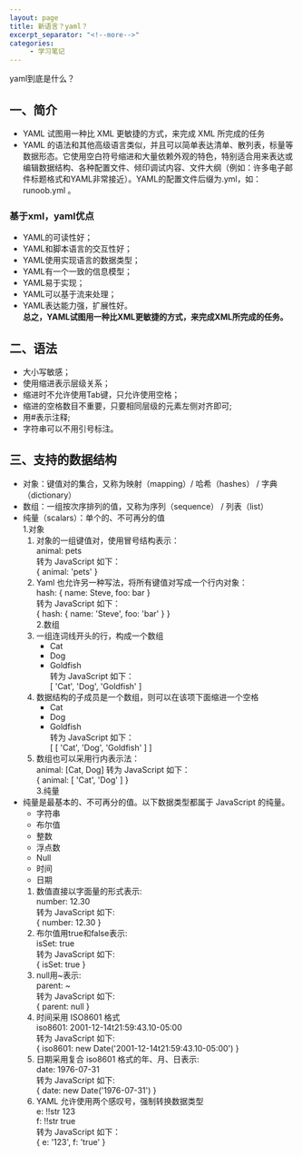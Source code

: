 ```yaml
---
layout: page
title: 新语言？yaml？
excerpt_separator: "<!--more-->"
categories:
     - 学习笔记
---
```


yaml到底是什么？  

<!--more-->
## 一、简介
* YAML 试图用一种比 XML 更敏捷的方式，来完成 XML 所完成的任务
* YAML 的语法和其他高级语言类似，并且可以简单表达清单、散列表，标量等数据形态。它使用空白符号缩进和大量依赖外观的特色，特别适合用来表达或编辑数据结构、各种配置文件、倾印调试内容、文件大纲（例如：许多电子邮件标题格式和YAML非常接近）。YAML的配置文件后缀为.yml，如：runoob.yml 。

### 基于xml，yaml优点
* YAML的可读性好；
* YAML和脚本语言的交互性好；
* YAML使用实现语言的数据类型；
* YAML有一个一致的信息模型；
* YAML易于实现；
* YAML可以基于流来处理；
* YAML表达能力强，扩展性好。  
**总之，YAML试图用一种比XML更敏捷的方式，来完成XML所完成的任务。**

## 二、语法
* 大小写敏感；
* 使用缩进表示层级关系；
* 缩进时不允许使用Tab键，只允许使用空格；
* 缩进的空格数目不重要，只要相同层级的元素左侧对齐即可;
* 用#表示注释;
* 字符串可以不用引号标注。

## 三、支持的数据结构
* 对象：键值对的集合，又称为映射（mapping）/ 哈希（hashes） / 字典（dictionary）
* 数组：一组按次序排列的值，又称为序列（sequence） / 列表（list）
* 纯量（scalars）：单个的、不可再分的值  
1.对象  
   1. 对象的一组键值对，使用冒号结构表示：   
      animal: pets  
      转为 JavaScript 如下：  
      { animal: 'pets' }
   2. Yaml 也允许另一种写法，将所有键值对写成一个行内对象：  
      hash: { name: Steve, foo: bar }   
      转为 JavaScript 如下：  
      { hash: { name: 'Steve', foo: 'bar' } }     
2.数组    
   1. 一组连词线开头的行，构成一个数组  
      - Cat
      - Dog
      - Goldfish    
     转为 JavaScript 如下：  
     [ 'Cat', 'Dog', 'Goldfish' ]
   2. 数据结构的子成员是一个数组，则可以在该项下面缩进一个空格
      - Cat
      - Dog
      - Goldfish  
      转为 JavaScript 如下：  
      [ [ 'Cat', 'Dog', 'Goldfish' ] ]  
   3. 数组也可以采用行内表示法：  
      animal: [Cat, Dog]
      转为 JavaScript 如下：  
      { animal: [ 'Cat', 'Dog' ] }  
 3.纯量  
* 纯量是最基本的、不可再分的值。以下数据类型都属于 JavaScript 的纯量。  
     - 字符串
     - 布尔值
     - 整数
     - 浮点数
     - Null
     - 时间
     - 日期  
   1. 数值直接以字面量的形式表示:  
    number: 12.30  
    转为 JavaScript 如下:    
    { number: 12.30 }  
   2. 布尔值用true和false表示:  
     isSet: true  
    转为 JavaScript 如下:  
    { isSet: true }  
   3. null用~表示:  
    parent: ~   
    转为 JavaScript 如下:    
    { parent: null }  
   4. 时间采用 ISO8601 格式    
    iso8601: 2001-12-14t21:59:43.10-05:00  
    转为 JavaScript 如下:  
    { iso8601: new Date('2001-12-14t21:59:43.10-05:00') }  
   5. 日期采用复合 iso8601 格式的年、月、日表示:    
    date: 1976-07-31  
    转为 JavaScript 如下:    
    { date: new Date('1976-07-31') }  
   6.  YAML 允许使用两个感叹号，强制转换数据类型  
    e: !!str 123  
    f: !!str true  
    转为 JavaScript 如下：  
    { e: '123', f: 'true' }